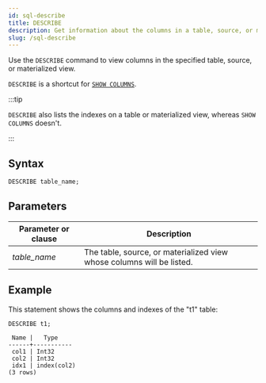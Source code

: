 ```yaml
---
id: sql-describe
title: DESCRIBE
description: Get information about the columns in a table, source, or materialized view.
slug: /sql-describe
---
```

<head>
  <link rel="canonical" href="https://docs.risingwave.com/docs/current/sql-describe/" />
</head>

Use the `DESCRIBE` command to view columns in the specified table, source, or materialized view.

`DESCRIBE` is a shortcut for [`SHOW COLUMNS`](sql-show-columns.md).

:::tip

`DESCRIBE` also lists the indexes on a table or materialized view, whereas `SHOW COLUMNS` doesn't.

:::


## Syntax

```sql
DESCRIBE table_name;
```
## Parameters
|Parameter or clause        | Description           |
|---------------------------|-----------------------|
|*table_name*               |The table, source, or materialized view whose columns will be listed.|


## Example

This statement shows the columns and indexes of the "t1" table:
```sql
DESCRIBE t1;
```
```
 Name |   Type    
------+-----------
 col1 | Int32
 col2 | Int32
 idx1 | index(col2)
(3 rows)
```
